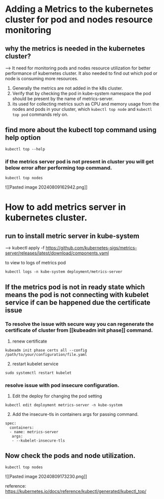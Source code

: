 # Adding a Metrics to the kubernetes cluster for pod and nodes resource monitoring 

## why the metrics is needed in the kubernetes cluster?
--> It need for monitoring pods and nodes resource utilization for better performance of kubernetes cluster. It also needed to find out which pod or node is consuming more resources.

1. Generally the metrics are not added in the k8s cluster.
2. Verify that by checking the pod in kube-system namespace the pod should be present by the name of metrics-server.
3. its used for collecting metrics such as CPU and memory usage from the nodes and pods in your cluster, which `kubectl top node` and `kubectl top pod` commands rely on.

## find more about the kubectl top command using help option

```
kubectl top --help
```
### if the metrics server pod is not present in cluster you will get below error after performing top command.

```
kubectl top nodes
```

![[Pasted image 20240809162942.png]]

# How to add metrics server in kubernetes cluster.

## run to install metric server in kube-system  
--> kubectl apply -f https://github.com/kubernetes-sigs/metrics-server/releases/latest/download/components.yaml  

to view to logs of metrics pod

```
kubectl logs -n kube-system deployment/metrics-server
```

## If the metrics pod is not in ready state which means the pod is not connecting with kubelet service if can be happened  due the certificate issue

### To resolve the issue with secure way you can regenerate the certificate of cluster from [[kubeadm init phase]] command.
1. renew certificate 
```
kubeadm init phase certs all --config /path/to/your/configuration/file.yaml
```
2.  restart kubelet service
```
sudo systemctl restart kubelet
```
### resolve issue with pod insecure configuration.
1. Edit the deploy for changing the pod setting  
```
kubectl edit deployment metrics-server -n kube-system  
```
2.  Add the insecure-tls in containers args for passing command.  

```
spec:
  containers:
  - name: metrics-server
   args:
   - --kubelet-insecure-tls
```

## Now check the pods and node utilization.

```
kubectl top nodes
```
![[Pasted image 20240809173230.png]]

reference: https://kubernetes.io/docs/reference/kubectl/generated/kubectl_top/